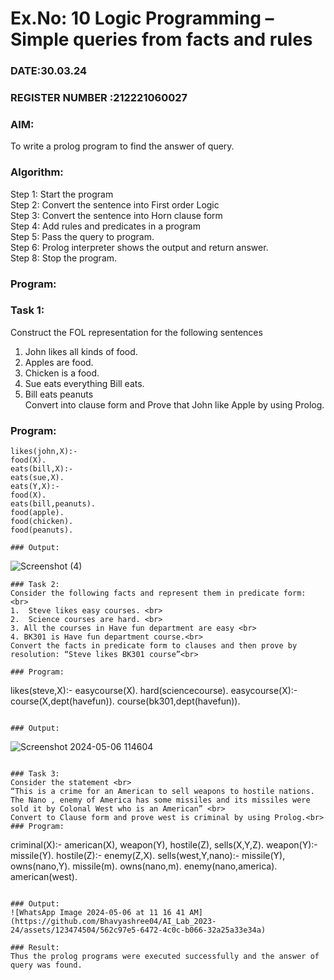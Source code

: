# Ex.No: 10  Logic Programming –  Simple queries from facts and rules
### DATE:30.03.24                                                                            
### REGISTER NUMBER :212221060027 
### AIM: 
To write a prolog program to find the answer of query. 
###  Algorithm:
 Step 1: Start the program <br> 
 Step 2: Convert the sentence into First order Logic  <br> 
 Step 3:  Convert the sentence into Horn clause form  <br> 
 Step 4: Add rules and predicates in a program   <br> 
 Step 5:  Pass the query to program. <br> 
 Step 6: Prolog interpreter shows the output and return answer. <br> 
 Step 8:  Stop the program.
### Program:
### Task 1:
Construct the FOL representation for the following sentences <br> 
1.	John likes all kinds of food.  <br> 
2.	Apples are food.  <br> 
3.	Chicken is a food.  <br> 
4.	Sue eats everything Bill eats. <br> 
5.	 Bill eats peanuts  <br> 
   Convert into clause form and Prove that John like Apple by using Prolog. <br> 
### Program:
```
likes(john,X):-
food(X).
eats(bill,X):-
eats(sue,X).
eats(Y,X):-
food(X).
eats(bill,peanuts).
food(apple).
food(chicken).
food(peanuts).

### Output:
```
![Screenshot (4)](https://github.com/Bhavyashree04/AI_Lab_2023-24/assets/123474504/957e6f8f-84b0-4a8e-87cf-8646a89f78e8)
```
### Task 2:
Consider the following facts and represent them in predicate form: <br>              
1.	Steve likes easy courses. <br> 
2.	Science courses are hard. <br> 
3. All the courses in Have fun department are easy <br> 
4. BK301 is Have fun department course.<br> 
Convert the facts in predicate form to clauses and then prove by resolution: “Steve likes BK301 course”<br> 

### Program:
```
likes(steve,X):- 
easycourse(X). 
hard(sciencecourse). 
easycourse(X):- 
course(X,dept(havefun)). 
course(bk301,dept(havefun)).
```

### Output:
```
![Screenshot 2024-05-06 114604](https://github.com/Bhavyashree04/AI_Lab_2023-24/assets/123474504/562f82e0-6c7a-4747-89de-602aa953fa23)
```

### Task 3:
Consider the statement <br> 
“This is a crime for an American to sell weapons to hostile nations. The Nano , enemy of America has some missiles and its missiles were sold it by Colonal West who is an American” <br> 
Convert to Clause form and prove west is criminal by using Prolog.<br> 
### Program:
```
criminal(X):-
american(X), weapon(Y), hostile(Z), sells(X,Y,Z).
weapon(Y):-
missile(Y).
hostile(Z):-
enemy(Z,X).
sells(west,Y,nano):-
missile(Y), owns(nano,Y).
missile(m).
owns(nano,m).
enemy(nano,america).
american(west).
```

### Output:
![WhatsApp Image 2024-05-06 at 11 16 41 AM](https://github.com/Bhavyashree04/AI_Lab_2023-24/assets/123474504/562c97e5-6472-4c0c-b066-32a25a33e34a)

### Result:
Thus the prolog programs were executed successfully and the answer of query was found.
